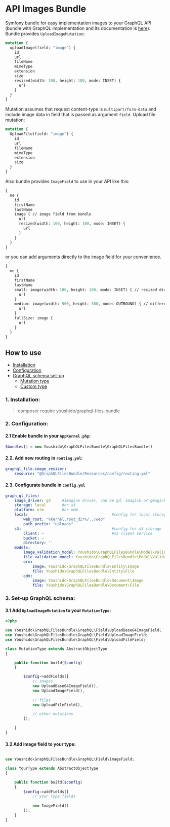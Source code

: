 # API Images Bundle

Symfony bundle for easy implementation images to your GraphQL API (bundle with GraphQL implementation and its documentation is [here](https://github.com/Youshido/GraphQLBundle)). Bundle provides `UploadImageMutation`:
``` graphql
mutation {
  uploadImage(field: "image") {
    id
    url
    fileName
    mimeType
    extension
    size
    resized(width: 100, height: 100, mode: INSET) {
      url
    }
  }
}

```

Mutation assumes that request content-type is `multipart/form-data` and include image data in field that is passed as argument `field`.
Upload file mutation:
``` graphql
mutation {
  UploadFile(field: "image") {
    id
    url
    fileName
    mimeType
    extension
    size
  }
}

```

Also bundle provides `ImageField` to use in your API like this:
``` graphql
{
  me {
    id
    firstName
    lastName
    image { // image field from bundle
      url
      resized(width: 100, height: 100, mode: INSET) {
        url
      }
    }
  }
}
```
or you can add arguments directly to the image field for your convenience.
``` graphql
{
  me {
    id
    firstName
    lastName
    small: image(width: 100, height: 100, mode: INSET) { // resized directly
      url
    }    
    medium: image(width: 500, height: 300, mode: OUTBOUND) { // different mode
      url
    }    
    fullSize: image {
      url
    }
  }
}
```

## How to use
* [Installation](#1-installation)
* [Configuration](#2-configuration)
* [GraphQL schema set-up](#3-set-up-graphql-schema)
  * [Mutation type](#31-add-uploadimagemutation-to-your-mutationtype)
  * [Custom type](#32-add-image-field-to-your-type)

### 1. Installation:
> composer require youshido/graphql-files-bundle

### 2. Configuration:
#### 2.1 Enable bundle in your `AppKernel.php`:

``` php
$bundles[] = new Youshido\GraphQLFilesBundle\GraphQLFilesBundle()
```

#### 2.2. Add new routing in `routing.yml`:
``` yaml
graphql_file.image_resizer:
    resource: "@GraphQLFilesBundle/Resources/config/routing.yml"

```

#### 2.3. Configurate bundle in `config.yml`
``` yaml
graph_ql_files:
    image_driver: gd     #imagine driver, can be gd, imagick or gmagick
    storage: local       #or s3
    platform: orm        #or odm
    local:                                     #config for local storage
        web_root: "%kernel.root_dir%/../web"
        path_prefix: "uploads"
    s3:                                        #config for s3 storage 
        client: ~                              #s3 client service
        bucket: ~                               
        directory: ''
    models:
        image_validation_model: Youshido\GraphQLFilesBundle\Model\Validation\ImageValidationModel
        file_validation_model: Youshido\GraphQLFilesBundle\Model\Validation\FileValidationModel
        orm:
            image: Youshido\GraphQLFilesBundle\Entity\Image
            file: Youshido\GraphQLFilesBundle\Entity\File
        odm:
            image: Youshido\GraphQLFilesBundle\Document\Image
            file: Youshido\GraphQLFilesBundle\Document\File

```

### 3. Set-up GraphQL schema:
#### 3.1 Add `UploadImageMutation` to your `MutationType`:
```php
<?php

use Youshido\GraphQLFilesBundle\GraphQL\Field\UploadBase64ImageField;
use Youshido\GraphQLFilesBundle\GraphQL\Field\UploadImageField;
use Youshido\GraphQLFilesBundle\GraphQL\Field\UploadFileField;

class MutationType extends AbstractObjectType
{

    public function build($config)
    {

        $config->addFields([
            // images
            new UploadBase64ImageField(),
            new UploadImageField(),
            
            // files
            new UploadFileField(),

            // other mutations
        ]);

    }
}

```

#### 3.2 Add image field to your type:
``` php

use Youshido\GraphQLFilesBundle\GraphQL\Field\ImageField;

class YourType extends AbstractObjectType
{

    public function build($config)
    {
        $config->addFields([
            // your type fields
        
            new ImageField()
        ]);
    }
}
```
